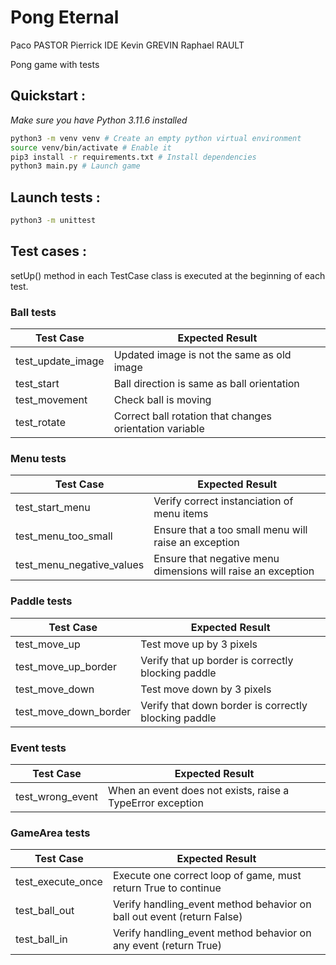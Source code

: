 # Pong Eternal

Paco PASTOR
Pierrick IDE
Kevin GREVIN
Raphael RAULT

Pong game with tests

## Quickstart :

_Make sure you have Python 3.11.6 installed_

```bash
python3 -m venv venv # Create an empty python virtual environment
source venv/bin/activate # Enable it
pip3 install -r requirements.txt # Install dependencies
python3 main.py # Launch game
```

## Launch tests :

```bash
python3 -m unittest
```

## Test cases :

setUp() method in each TestCase class is executed at the beginning of each test.

### Ball tests

| Test Case | Expected Result           |
| --------- | ------------------------- |
|test_update_image|Updated image is not the same as old image|
|test_start       |Ball direction is same as ball orientation|
|test_movement    |Check ball is moving|
|test_rotate      |Correct ball rotation that changes orientation variable|

### Menu tests

| Test Case | Expected Result           |
| --------- | ------------------------- |
|test_start_menu          |Verify correct instanciation of menu items |
|test_menu_too_small      |Ensure that a too small menu will raise an exception|
|test_menu_negative_values|Ensure that negative menu dimensions will raise an exception|

### Paddle tests

| Test Case | Expected Result           |
| --------- | ------------------------- |
|test_move_up         |Test move up by 3 pixels|
|test_move_up_border  |Verify that up border is correctly blocking paddle|
|test_move_down       |Test move down by 3 pixels|
|test_move_down_border|Verify that down border is correctly blocking paddle|

### Event tests

| Test Case | Expected Result           |
| --------- | ------------------------- |
|test_wrong_event|When an event does not exists, raise a TypeError exception|

### GameArea tests

| Test Case | Expected Result           |
| --------- | ------------------------- |
|test_execute_once|Execute one correct loop of game, must return True to continue|
|test_ball_out    |Verify handling_event method behavior on ball out event (return False)|
|test_ball_in     |Verify handling_event method behavior on any event (return True)|
